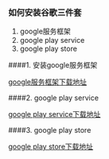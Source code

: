 ### 如何安装谷歌三件套
1. google服务框架
2. google play service
3. google play store  

####1. 安装google服务框架

[google服务框架下载地址](https://www.apkmirror.com/apk/google-inc/google-services-framework/)

####2. google play service

[google play service下载地址](https://www.apkmirror.com/apk/google-inc/google-play-services/)

####3. google play store

[google play store下载地址](https://www.apkmirror.com/apk/google-inc/google-play-store/)
